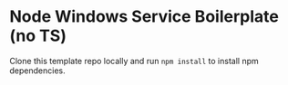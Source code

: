 # Node Windows Service Boilerplate (no TS)

Clone this template repo locally and run `npm install` to install npm dependencies.
